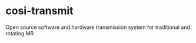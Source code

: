 # cosi-transmit
Open source software and hardware transmission system for traditional and rotating MR

